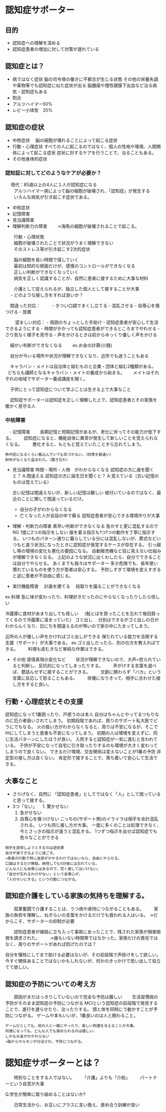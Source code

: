 # 認知症サポーター

## 目的
 - 認知症への理解を深める
 - 認知症患者の増加に対して対策が遅れている

## 認知症とは？
 - 病ではなく症状
  脳の司令塔の働きに不都合が生じる状態
  その他の栄養失調や薬物等でも認知症に似た症状が出る
  脳腫瘍や慢性硬膜下出血など治る病気・認知症もある 　
 - 割合
  - アルツハイマー50%
  - レビー小体型　20%
## 認知症の症状
- 中核症状
　脳の細胞が壊れることによって起こる症状
- 行動・心理症状
 すべての人に起こるのではなく、個人の性格や環境、人間関係によって起こる症状
 症状に対するケアを行うことで、治ることもある。
- その他身体的症状

### 認知証に対してどのようなケアが必要か？
　  現代：85歳以上の4人に１人が認知症になる  
　　アルツハイマー病によって脳の細胞が破壊され、「認知症」が発生する    
　　いろんな病気が引き起こす症状である。  

   - 中核症状  
   - 記憶障害
   - 見当識障害
   - 理解判断力の障害
　　→海馬の細胞が破壊されることで起こる。 

　　行動・心理状態  
　　細胞が破壊されたことで状況がうまく理解できない  
　　そのストレス等が引き起こす2次的症状  

　　脳の細胞を長い時間で侵していく  
　　最初は知的な側面だけが、感情のコントロールができなくなる  
　　正しい判断ができなくなっていく  
　　病気を正しく認識することが、自然に患者に接するために大事な材料  

　　介護として捉えられるが、独立した個人として接することが大事  
 　  - どのような接し方をすれば良いか？ 
   
     間違った対応： 　
     - きつい口調でまくし立てる
     - 混乱させる
     - 自尊心を傷つける
     - 放置

　　 望ましい対応：
     - 周囲のちょっとした手助け
     - 認知症患者が安心して生活できるようにする
     - 時間がかかっても認知症患者ができるところまでやれせる
     - さり気なく様子を見守る
     - 声をかけるときは前からゆっくり優しく声をかける

     細かい判断ができなくなる　
     ex.お金の計算(小銭)　

     自分が今いる場所や状況が理解できなくなり、近所でも迷うこともある　

     キャラバン・メイトは自治体と組むものと企業・団体と組む2種類がある。　
     どちらも講師となるキャラバン・メイトの養成から始まる。　
     メイトはそれぞれの地域でサポーター養成講座を開く。　

     子供にとって認知症について学ぶことは生きる上で大事なこと　

     認知症サポーターは認知症を正しく理解した上で、認知症患者とその家族を暖かく見守る人　

### 中核障害
　- 記憶障害
　　長期記憶と短期記憶があるが、老化に伴ってその能力が低下する。
　　認知症になると、機能自体に異常が発生して新しいことを覚えられなくなる。
　　悪化すると、もともと覚えていたことすら忘れてしまう。

    熱中症になるくらい着込んでいても気づかない。（四季を勘違い）
    財布がなくなり盗まれた。（置き忘れ）  

  - 見当識障害
    時間・場所・人物　がわからなくなる
    認知症の方に歳を聞くと？
    A.間違える
    認知症の方に誕生日を聞くと？
    A.覚えている（古い記憶のものは覚えている）

    古い記憶は間違えないが、新しい記憶は難しい
    嘘付いているのではなく、最近のことに関して間違っているだけ。
    - 自分の子がわからなくなる
    - 亡くなった人が会話の中で蘇る
    認知症患者が安心できる環境作りが大事

  - 理解・判断力の障害
   素早い判断ができなくなる
   急かすと更に混乱するのでNG
   1度に2つの指示をしない
   服を着る指示も1つ1つの動作を丁寧に指示する。
   いつものパターン通りに暮らしている分には混乱しないが、葬式などいつもと違う状況になったときに認知症が発覚するケースが存在する。
   引っ越し等の環境の変化も悪化の要因になる。
   自動販売機など目に見えない仕組みが理解できなくなる。
   上記のような状況に出くわしたら、自分でできることは自分でやらせる。
   あくまでも我々はサポーター
   多少危険でも、長年使い慣れているものを使う方が患者は安心する。
   予防しすぎて環境を変えすぎると逆に患者が不自由に感じる。

 - 実行機能障害
 　計画を建てる
 　段取りを撮ることができなくなる

 ex.料理
 急に味が変わったり、料理好きだったのにやらなくなったりしたら怪しい

 冷蔵庫に食材があまり出しても怪しい
　（鮭とばを買ったことを忘れて毎回買ってくるので冷蔵庫に溜まっていた）
 ゴミ出し
 　分別はできるがゴミ出しの日がわからんくなり、日にちを間違えるのが怖いので家の中にたまってしまう。

 近所の人が優しい声をかければゴミ出しができる
 保たれている能力を活用する支援（サポート）が大事である。
 ex.ゴミ出しだったら、別の仕方を教えればできる。
 　　料理も皮むきなど単純な作業はできる。

 - その他 感情表現の変化など
 　　状況が理解できないので、大声=怒られていると判断し、反抗的になってしまったりする。
 　　声がけする言葉を選べば、懇話んせずに接することができる。
 　　文脈に関わらず「バカ」という言葉に反応して怒ることもある。
 　　俳優になりきって、相手に合わせた接し方をすると良い。


## 行動・心理症状とその支援
   認知症になって1番困ったり、戸惑うのは本人
   自分はちゃんとやってるつもりなのに厄介者扱いされてしまう。
   初期段階であれば、周りのサポート私大医でどうにでもなる。
   火の扱い方がわからなくなると、周りは不安になるが、そこでIHにしてしまうと患者も不安になってしまう。
   初期の人は環境を変えずに、同じ生活パターンにしたほうが良い。
   入院すると認知症が一気に進むと言われている。
   子供が不安になって自宅に引き取ったりするのも環境が大きく変わってしまうので良くない。
   できるだけ環境、交友関係は変えないことが1番の予防
   非定型の接し方は良くない。
   肯定形で接することで、落ち着いて安心して生活できる。

## 大事なこと
   - さりげなく、自然に
   「認知症患者」としてではなく「人」として困っていると思って接する。
   - 3つ「ない」
   　1. 驚かせない
     1. 急がせない
     1. 自尊心を傷つけない
    こっちの(サポート側)のイライラは相手を余計混乱される。
    いつも同じ接し方が大事。
    一度に多くのことは処理できなく、今とさっきの指示が違うと混乱する。
    1つずつ指示を出せば認知症でも色々なことができる

    相手を説得しようとするのは逆効果
    自分が楽できるように過ごす。
    →患者の行動で特に迷惑がかかるわけではないなら、自由にやらせる。
    口論はするだけ無駄。納得しても5分後には忘れている。
    どんな人にも自尊心はあるので、荒く接してはいけない。
    「自分が忘れるわけがない」という自尊心が、
    「人のせいにする」という行動につながる。

## 認知症介護をしている家族の気持ちを理解する。
　　孤軍奮闘で介護することは、うつ病や虐待につながることもある。
　　家族の負担を理解し、ねぎらいの言葉をかけるだけでも救われる人はいる。
→だからこそ、サポーターの抑制が必要

　　認知症患者が線路に立ち入って事故にあったことで、残された家族が損害賠償を請求された。
　　→誰もいない時間帯ではなかった。家族だけの責任ではなく、周りのサポートがあれば防げたのでは？

自分を犠牲にしてまで助ける必要はないが、その前段階で声掛けをして欲しい。
今すぐ関係あることではないかもしれないが、何かのきっかけで思い出して役立てて欲しい。

## 認知症の予防についての考え方
　　原因がまだはっきりしていないので完全な予防は難しい
　　生活習慣病の予防がそのまま認知症の予防につながる
    MCIという認知症の前段階で発見することで、進行を遅らせたり、治ったりする。
    頭と体を同時にう動かすことが予防につながる。
    ゲームや本もいいが、1番良いのは人と関わること。

    ゲームだとしても、他の人と一緒にやったり、楽しい刺激を与えることが大事。
    何歳になっても、どんな人でも褒められるのは嬉しい。
    しかもお金がかかわらない
    →脳からホルモンが分泌され、予防につながる。

# 認知症サポーターとは？
　　特別なことをする人ではない。
　　「介護」よりも「介助」
　　パートナーという自覚が大事

   Q.学生が簡単に取り組めることはないか?

　　日常生活から、お互いにプラスに言い換え、褒め合う訓練が良い
